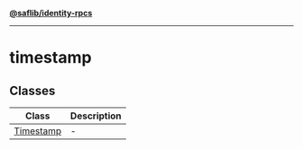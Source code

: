 [**@saflib/identity-rpcs**](../../../index.md)

***

# timestamp

## Classes

| Class | Description |
| ------ | ------ |
| [Timestamp](classes/Timestamp.md) | - |
